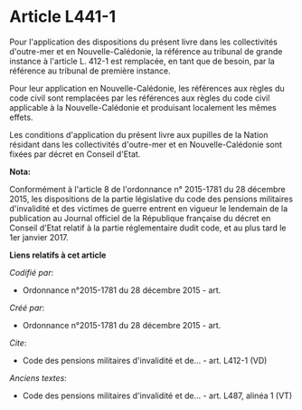 # Article L441-1

Pour l'application des dispositions du présent livre dans les collectivités d'outre-mer et en Nouvelle-Calédonie, la
référence au tribunal de grande instance à l'article L. 412-1 est remplacée, en tant que de besoin, par la référence au
tribunal de première instance.

Pour leur application en Nouvelle-Calédonie, les références aux règles du code civil sont remplacées par les références aux
règles du code civil applicable à la Nouvelle-Calédonie et produisant localement les mêmes effets.

Les conditions d'application du présent livre aux pupilles de la Nation résidant dans les collectivités d'outre-mer et en
Nouvelle-Calédonie sont fixées par décret en Conseil d'Etat.

**Nota:**

Conformément à l'article 8 de l'ordonnance n° 2015-1781 du 28 décembre 2015, les dispositions de la partie législative du
code des pensions militaires d'invalidité et des victimes de guerre entrent en vigueur le lendemain de la publication au
Journal officiel de la République française du décret en Conseil d'Etat relatif à la partie réglementaire dudit code, et au
plus tard le 1er janvier 2017.

**Liens relatifs à cet article**

_Codifié par_:

  - Ordonnance n°2015-1781 du 28 décembre 2015 - art.

_Créé par_:

  - Ordonnance n°2015-1781 du 28 décembre 2015 - art.

_Cite_:

  - Code des pensions militaires d'invalidité et de... - art. L412-1 (VD)

_Anciens textes_:

  - Code des pensions militaires d'invalidité et de... - art. L487, alinéa 1 (VT)
